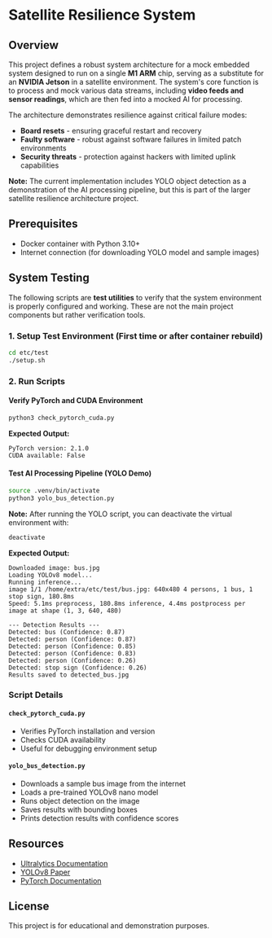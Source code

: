 # Satellite Resilience System

## Overview
This project defines a robust system architecture for a mock embedded system designed to run on a single **M1 ARM** chip, serving as a substitute for an **NVIDIA Jetson** in a satellite environment. The system's core function is to process and mock various data streams, including **video feeds and sensor readings**, which are then fed into a mocked AI for processing.

The architecture demonstrates resilience against critical failure modes:
- **Board resets** - ensuring graceful restart and recovery
- **Faulty software** - robust against software failures in limited patch environments  
- **Security threats** - protection against hackers with limited uplink capabilities

**Note:** The current implementation includes YOLO object detection as a demonstration of the AI processing pipeline, but this is part of the larger satellite resilience architecture project.



## Prerequisites
- Docker container with Python 3.10+
- Internet connection (for downloading YOLO model and sample images)

## System Testing

The following scripts are **test utilities** to verify that the system environment is properly configured and working. These are not the main project components but rather verification tools.

### 1. Setup Test Environment (First time or after container rebuild)
```bash
cd etc/test
./setup.sh
```

### 2. Run Scripts

#### Verify PyTorch and CUDA Environment
```bash
python3 check_pytorch_cuda.py
```
**Expected Output:**
```
PyTorch version: 2.1.0
CUDA available: False
```

#### Test AI Processing Pipeline (YOLO Demo)
```bash
source .venv/bin/activate
python3 yolo_bus_detection.py
```

**Note:** After running the YOLO script, you can deactivate the virtual environment with:
```bash
deactivate
```
**Expected Output:**
```
Downloaded image: bus.jpg
Loading YOLOv8 model...
Running inference...
image 1/1 /home/extra/etc/test/bus.jpg: 640x480 4 persons, 1 bus, 1 stop sign, 180.8ms
Speed: 5.1ms preprocess, 180.8ms inference, 4.4ms postprocess per image at shape (1, 3, 640, 480)

--- Detection Results ---
Detected: bus (Confidence: 0.87)
Detected: person (Confidence: 0.87)
Detected: person (Confidence: 0.85)
Detected: person (Confidence: 0.83)
Detected: person (Confidence: 0.26)
Detected: stop sign (Confidence: 0.26)
Results saved to detected_bus.jpg
```

### Script Details

#### `check_pytorch_cuda.py`
- Verifies PyTorch installation and version
- Checks CUDA availability
- Useful for debugging environment setup

#### `yolo_bus_detection.py`
- Downloads a sample bus image from the internet
- Loads a pre-trained YOLOv8 nano model
- Runs object detection on the image
- Saves results with bounding boxes
- Prints detection results with confidence scores









## Resources
- [Ultralytics Documentation](https://docs.ultralytics.com/)
- [YOLOv8 Paper](https://arxiv.org/abs/2303.07701)
- [PyTorch Documentation](https://pytorch.org/docs/)

## License
This project is for educational and demonstration purposes.
